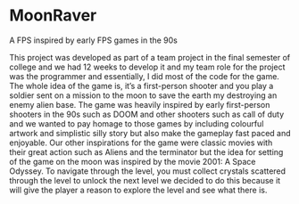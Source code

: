 # MoonRaver
A FPS inspired by early FPS games in the 90s

This project was developed as part of a team project in the final semester of college and we had 12 weeks to develop it and my team role for the project was the programmer and essentially, I did most of the code for the game. The whole idea of the game is, it’s a first-person shooter and you play a soldier sent on a mission to the moon to save the earth my destroying an enemy alien base. The game was heavily inspired by early first-person shooters in the 90s such as DOOM and other shooters such as call of duty and we wanted to pay homage to those games by including colourful artwork and simplistic silly story but also make the gameplay fast paced and enjoyable. Our other inspirations for the game were classic movies with their great action such as Aliens and the terminator but the idea for setting of the game on the moon was inspired by the movie 2001: A Space Odyssey. To navigate through the level, you must collect crystals scattered through the level to unlock the next level we decided to do this because it will give the player a reason to explore the level and see what there is.
